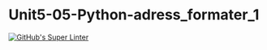 # Unit5-05-Python-adress_formater_1

[![GitHub's Super Linter](https://github.com/crestel-ong/Unit5-05-Python-adress_formater_1/workflows/GitHub's%20Super%20Linter/badge.svg)](https://github.com/crestel-ong/Unit5-05-Python-adress_formater_1/actions)
